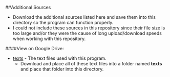##Additional Sources

  - Download the additional sources listed here and save them into this directory so the program can function properly.
  - I could not include these sources in this repository since their file size is too large and/or they were the cause of long upload/download speeds when working with this repository. 

####View on Google Drive: 
  - [texts](https://drive.google.com/open?id=0B4CF__kbczDjfmFRcVJheXhMNkkwMnByU2I1Qloyd01lUkQtbmo5WVlnTXhUQjhLWnpoQ0E&authuser=0) - The text files used with this program.
    - Download and place all of these text files into a folder named **texts** and place that folder into this directory.
